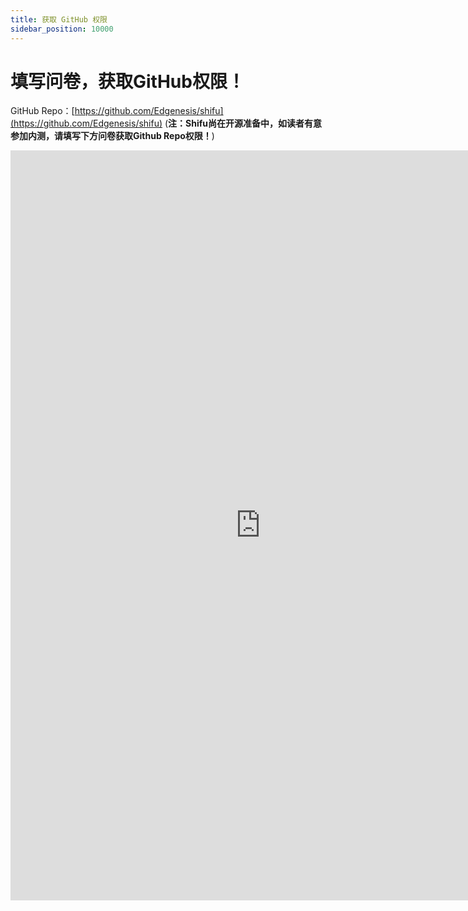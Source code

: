 ```yaml
---
title: 获取 GitHub 权限
sidebar_position: 10000
---
```


# 填写问卷，获取GitHub权限！

GitHub Repo：[https://github.com/Edgenesis/shifu](https://github.com/Edgenesis/shifu) 
(**注：Shifu尚在开源准备中，如读者有意参加内测，请填写下方问卷获取Github Repo权限！**) 

<iframe height="1200" width="800" src="https://wj.qq.com/s2/10467370/d9ac/" frameborder="0" allowfullscreen sandbox="allow-same-origin allow-scripts allow-modals allow-downloads allow-forms allow-popups"></iframe>
